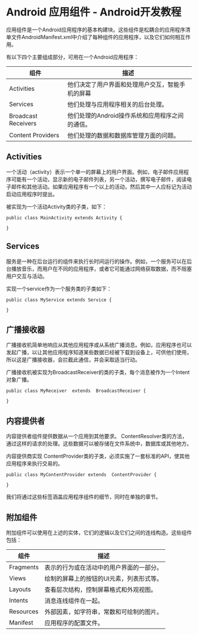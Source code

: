 # Android 应用组件 - Android开发教程

应用组件是一个Android应用程序的基本构建块。这些组件是松耦合的应用程序清单文件AndroidManifest.xml中介绍了每种组件的应用程序，以及它们如何相互作用。

有以下四个主要组成部分，可用在一个Android应用程序：

| 组件 | 描述 |
| --- | --- |
| Activities | 他们决定了用户界面和处理用户交互，智能手机的屏幕 |
| Services | 他们处理与应用程序相关的后台处理。 |
| Broadcast Receivers | 他们处理的Android操作系统和应用程序之间的通信。 |
| Content Providers | 他们处理的数据和数据库管理方面的问题。 |

## Activities

一个活动（activity）表示一个单一的屏幕上的用户界面。例如，电子邮件应用程序可能有一个活动，显示新的电子邮件列表，另一个活动，撰写电子邮件，阅读电子邮件和其他活动。如果应用程序有一个以上的活动，然后其中一人应标记为活动启动应用程序时提出。

被实现为一个活动Activity类的子类，如下：

```
public class MainActivity extends Activity {

}
```

## Services

服务是一种在后台运行的组件来执行长时间运行的操作。例如，一个服务可以在后台播放音乐，而用户在不同的应用程序，或者它可能通过网络获取数据，而不阻塞用户交互与活动。

实现一个service作为一个服务类的子类如下：

```
public class MyService extends Service {

}
```

## 广播接收器

广播接收机简单地响应从其他应用程序或从系统广播消息。例如，应用程序也可以发起广播，以让其他应用程序知道某些数据已经被下载到设备上，可供他们使用，所以这是广播接收器，会拦截此通信，并会采取适当行动。

广播接收机被实现为BroadcastReceiver的类的子类，每个消息被作为一个Intent对象广播。

```
public class MyReceiver  extends  BroadcastReceiver {

}
```

## 内容提供者

内容提供者组件提供数据从一个应用到其他要求。 ContentResolver类的方法，通过这样的请求的处理。这些数据可以被存储在文件系统中，数据库或其他地方。

内容提供商实现 ContentProvider类的子类，必须实施了一套标准的API，使其他应用程序来执行交易的。

```
public class MyContentProvider extends  ContentProvider {

}
```

我们将通过这些标签涵盖应用程序组件的细节，同时在单独的章节。

## 附加组件

附加组件可以使用在上述的实体，它们的逻辑以及它们之间的连线构造。这些组件包括：

| 组件 | 描述 |
| --- | --- |
| Fragments | 表示的行为或在活动中的用户界面的一部分。 |
| Views | 绘制的屏幕上的按钮的UI元素，列表形式等。 |
| Layouts | 查看层次结构，控制屏幕格式和外观视图。 |
| Intents | 消息连线组件在一起。 |
| Resources | 外部因素，如字符串，常数和可绘制的图片。 |
| Manifest | 应用程序的配置文件。 |

 